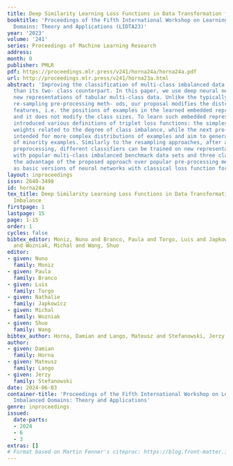 ```yaml
---
title: Deep Similarity Learning Loss Functions in Data Transformation for Class Imbalance
booktitle: 'Proceedings of the Fifth International Workshop on Learning with Imbalanced
  Domains: Theory and Applications (LIDTA23)'
year: '2023'
volume: '241'
series: Proceedings of Machine Learning Research
address:
month: 0
publisher: PMLR
pdf: https://proceedings.mlr.press/v241/horna24a/horna24a.pdf
url: http://proceedings.mlr.press/v241/horna23a.html
abstract: 'Improving the classification of multi-class imbalanced data is more difficult
  than its two- class counterpart. In this paper, we use deep neural networks to train
  new representations of tabular multi-class data. Unlike the typically developed
  re-sampling pre-processing meth- ods, our proposal modifies the distribution of
  features, i.e. the positions of examples in the learned embedded representation,
  and it does not modify the class sizes. To learn such embedded representations we
  introduced various definitions of triplet loss functions: the simplest one uses
  weights related to the degree of class imbalance, while the next pro- posals are
  intended for more complex distributions of examples and aim to generate a safe neighborhood
  of minority examples. Similarly to the resampling approaches, after applying such
  preprocessing, different classifiers can be trained on new representations. Experiments
  with popular multi-class imbalanced benchmark data sets and three classifiers showed
  the advantage of the proposed approach over popular pre-processing methods as well
  as basic versions of neural networks with classical loss function formulations.'
layout: inproceedings
issn: 2640-3498
id: horna24a
tex_title: Deep Similarity Learning Loss Functions in Data Transformation for Class
  Imbalance
firstpage: 1
lastpage: 15
page: 1-15
order: 1
cycles: false
bibtex_editor: Moniz, Nuno and Branco, Paula and Torgo, Luis and Japkowicz, Nathalie
  and Wozniak, Michal and Wang, Shuo
editor:
- given: Nuno
  family: Moniz
- given: Paula
  family: Branco
- given: Luis
  family: Torgo
- given: Nathalie
  family: Japkowicz
- given: Michal
  family: Wozniak
- given: Shuo
  family: Wang
bibtex_author: Horna, Damian and Lango, Mateusz and Stefanowski, Jerzy
author:
- given: Damian
  family: Horna
- given: Mateusz
  family: Lango
- given: Jerzy
  family: Stefanowski
date: 2024-06-03
container-title: 'Proceedings of the Fifth International Workshop on Learning with
  Imbalanced Domains: Theory and Applications'
genre: inproceedings
issued:
  date-parts:
  - 2024
  - 6
  - 3
extras: []
# Format based on Martin Fenner's citeproc: https://blog.front-matter.io/posts/citeproc-yaml-for-bibliographies/
---
```

